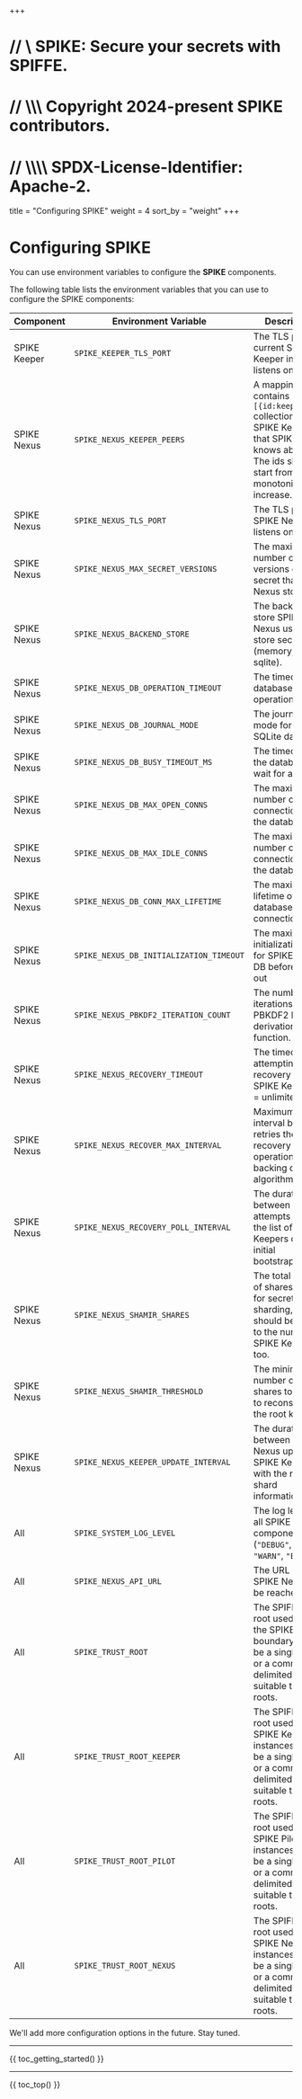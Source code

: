 +++
# //    \\ SPIKE: Secure your secrets with SPIFFE.
# //  \\\\\ Copyright 2024-present SPIKE contributors.
# // \\\\\\\ SPDX-License-Identifier: Apache-2.

title = "Configuring SPIKE"
weight = 4
sort_by = "weight"
+++

# Configuring SPIKE

You can use environment variables to configure the **SPIKE** components.

The following table lists the environment variables that you can use to
configure the SPIKE components:

| Component    | Environment Variable                    | Description                                                                                                                                                         | Default Value                                         |
|--------------|-----------------------------------------|---------------------------------------------------------------------------------------------------------------------------------------------------------------------|-------------------------------------------------------|
| SPIKE Keeper | `SPIKE_KEEPER_TLS_PORT`                 | The TLS port the current SPIKE Keeper instance listens on.                                                                                                          | `":8443"`                                             |
| SPIKE Nexus  | `SPIKE_NEXUS_KEEPER_PEERS`              | A mapping that contains `[{id:keeperurl}]` collection for all SPIKE Keepers that SPIKE Nexus knows about. The ids should start from `1` and monotonically increase. | "" (check `./hack/start-nexus.sh` for usage examples. |
| SPIKE Nexus  | `SPIKE_NEXUS_TLS_PORT`                  | The TLS port SPIKE Nexus listens on.                                                                                                                                | `":8553"`                                             |
| SPIKE Nexus  | `SPIKE_NEXUS_MAX_SECRET_VERSIONS`       | The maximum number of versions of a secret that SPIKE Nexus stores.                                                                                                 | `10`                                                  |
| SPIKE Nexus  | `SPIKE_NEXUS_BACKEND_STORE`             | The backend store SPIKE Nexus uses to store secrets (memory, s3, sqlite).                                                                                           | `"sqlite"`                                            |
| SPIKE Nexus  | `SPIKE_NEXUS_DB_OPERATION_TIMEOUT`      | The timeout for database operations.                                                                                                                                | `"15s"`                                               |
| SPIKE Nexus  | `SPIKE_NEXUS_DB_JOURNAL_MODE`           | The journal mode for the SQLite database.                                                                                                                           | `"WAL"`                                               |
| SPIKE Nexus  | `SPIKE_NEXUS_DB_BUSY_TIMEOUT_MS`        | The timeout for the database to wait for a lock.                                                                                                                    | `1000`                                                |
| SPIKE Nexus  | `SPIKE_NEXUS_DB_MAX_OPEN_CONNS`         | The maximum number of open connections to the database.                                                                                                             | `10`                                                  |
| SPIKE Nexus  | `SPIKE_NEXUS_DB_MAX_IDLE_CONNS`         | The maximum number of idle connections to the database.                                                                                                             | `5`                                                   |
| SPIKE Nexus  | `SPIKE_NEXUS_DB_CONN_MAX_LIFETIME`      | The maximum lifetime of a database connection.                                                                                                                      | `"1h"`                                                |
| SPIKE Nexus  | `SPIKE_NEXUS_DB_INITIALIZATION_TIMEOUT` | The maximum initialization time for SPIKE Nexus DB before bailing out                                                                                               | `30s`                                                 |
| SPIKE Nexus  | `SPIKE_NEXUS_PBKDF2_ITERATION_COUNT`    | The number of iterations for the PBKDF2 key derivation function.                                                                                                    | `600000`                                              |
| SPIKE Nexus  | `SPIKE_NEXUS_RECOVERY_TIMEOUT`          | The timeout for attempting recovery from SPIKE Keepers. 0 = unlimited                                                                                               | `0`                                                   |
| SPIKE Nexus  | `SPIKE_NEXUS_RECOVER_MAX_INTERVAL`      | Maximum interval between retries the recovery operation's backing off algorithm                                                                                     | `60s`                                                 |
| SPIKE Nexus  | `SPIKE_NEXUS_RECOVERY_POLL_INTERVAL`    | The duration between attempts to poll the list of SPIKE Keepers during initial bootstrapping.                                                                       | `5s`                                                  |
| SPIKE Nexus  | `SPIKE_NEXUS_SHAMIR_SHARES`             | The total number of shares used for secret sharding, this should be equal to the number of SPIKE Keepers too.                                                       | `3`                                                   |
| SPIKE Nexus  | `SPIKE_NEXUS_SHAMIR_THRESHOLD`          | The minimum number of shares to be able to reconstruct the root key.                                                                                                | `2`                                                   |
| SPIKE Nexus  | `SPIKE_NEXUS_KEEPER_UPDATE_INTERVAL`    | The duration between SPIKE Nexus updates SPIKE Keepers with the relevant shard information.                                                                         | `5m`                                                  |
| All          | `SPIKE_SYSTEM_LOG_LEVEL`                | The log level for all SPIKE components (`"DEBUG"`, `"INFO"`, `"WARN"`, `"ERROR"`).                                                                                  | `"DEBUG"`                                             |
| All          | `SPIKE_NEXUS_API_URL`                   | The URL where SPIKE Nexus can be reached                                                                                                                            | `"https://localhost:8553"`                            |
| All          | `SPIKE_TRUST_ROOT`                      | The SPIFFE trust root used within the SPIKE trust boundary. Can be a single entry, or a comma-delimited list of suitable trust roots.                               | `"spike.ist"`                                         |
| All          | `SPIKE_TRUST_ROOT_KEEPER`               | The SPIFFE trust root used for SPIKE Keeper instances. Can be a single entry, or a comma-delimited list of suitable trust roots.                                    | `"spike.ist"`                                         |
| All          | `SPIKE_TRUST_ROOT_PILOT`                | The SPIFFE trust root used for SPIKE Pilot instances. Can be a single entry, or a comma-delimited list of suitable trust roots.                                     | `"spike.ist"`                                         |
| All          | `SPIKE_TRUST_ROOT_NEXUS`                | The SPIFFE trust root used for SPIKE Nexus instances. Can be a single entry, or a comma-delimited list of suitable trust roots.                                     | `"spike.ist"`                                         |

We'll add more configuration options in the future. Stay tuned.

----

{{ toc_getting_started() }}

----

{{ toc_top() }}
